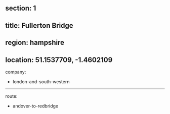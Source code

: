 ﻿section: 1
----
title: Fullerton Bridge
----
region: hampshire
----
location: 51.1537709, -1.4602109
----
company:
- london-and-south-western
----
route:
- andover-to-redbridge
